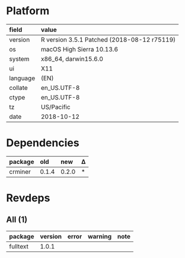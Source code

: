 # Platform

|field    |value                                       |
|:--------|:-------------------------------------------|
|version  |R version 3.5.1 Patched (2018-08-12 r75119) |
|os       |macOS High Sierra 10.13.6                   |
|system   |x86_64, darwin15.6.0                        |
|ui       |X11                                         |
|language |(EN)                                        |
|collate  |en_US.UTF-8                                 |
|ctype    |en_US.UTF-8                                 |
|tz       |US/Pacific                                  |
|date     |2018-10-12                                  |

# Dependencies

|package |old   |new   |Δ  |
|:-------|:-----|:-----|:--|
|crminer |0.1.4 |0.2.0 |*  |

# Revdeps

## All (1)

|package  |version |error |warning |note |
|:--------|:-------|:-----|:-------|:----|
|fulltext |1.0.1   |      |        |     |

